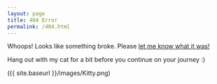 ```yaml
---
layout: page
title: 404 Error
permalink: /404.html
---
```


Whoops! Looks like something broke. Please <a href="mailto:wairimumuriga@gmail.com">let me know what it was!</a>

Hang out with my cat for a bit before you continue on your journey :) 

<!-- [<img src="{{ site.baseurl }}/images/Kitty.png" alt="My cat, Kitty"/>]({{ site.baseurl }}/) -->

({{ site.baseurl }}/images/Kitty.png)